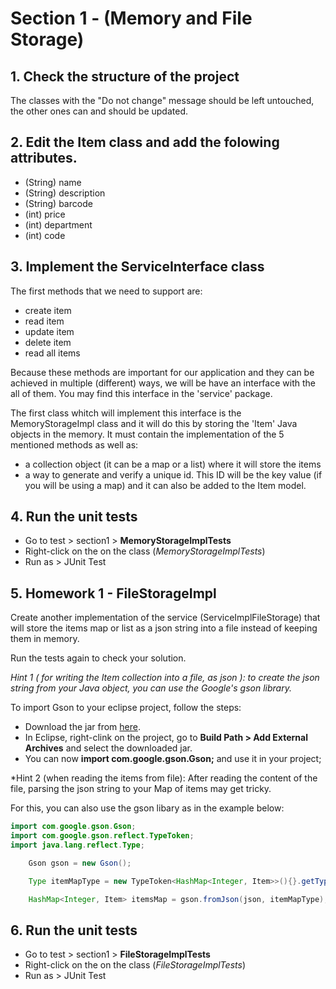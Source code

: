 # Section 1 - (Memory and File Storage)

## 1. Check the structure of the project

The classes with the "Do not change" message should be left untouched, the other ones can and should be updated.

## 2. Edit the Item class and add the folowing attributes.

- (String) name
- (String) description
- (String) barcode
- (int) price
- (int) department
- (int) code

## 3. Implement the ServiceInterface class

The first methods that we need to support are:

- create item
- read item
- update item
- delete item
- read all items

Because these methods are important for our application and they can be achieved in multiple (different) ways, we will be have an interface with the all of them. You may find this interface in the 'service' package.

The first class whitch will implement this interface is the MemoryStorageImpl class and it will do this by storing the 'Item' Java objects in the memory. It must contain the implementation of the 5 mentioned methods as well as:

- a collection object (it can be a map or a list) where it will store the items
- a way to generate and verify a unique id. This ID will be the key value (if you will be using a map) and it can also be added to the Item model.

## 4. Run the unit tests

- Go to test > section1 > **MemoryStorageImplTests**
- Right-click on the on the class (*MemoryStorageImplTests*)
- Run as > JUnit Test

## 5. Homework 1 - FileStorageImpl

Create another implementation of the service (ServiceImplFileStorage) that will store the items map or list as a json string into a file instead of keeping them in memory.

Run the tests again to check your solution.

*Hint 1 ( for writing the Item collection into a file, as json ): to create the json string from your Java object, you can use the Google's gson library.*

To import Gson to your eclipse project, follow the steps:
- Download the jar from [here](https://mvnrepository.com/artifact/com.google.code.gson/gson/2.8.6).
- In Eclipse, right-clink on the project, go to **Build Path > Add External Archives** and select the downloaded jar.
- You can now **import com.google.gson.Gson;** and use it in your project;

*Hint 2 (when reading the items from file): After reading the content of the file, parsing the json string to your Map of items may get tricky.

For this, you can also use the gson libary as in the example below:

```java
import com.google.gson.Gson;
import com.google.gson.reflect.TypeToken;
import java.lang.reflect.Type;
```

```java
    Gson gson = new Gson();

    Type itemMapType = new TypeToken<HashMap<Integer, Item>>(){}.getType();

    HashMap<Integer, Item> itemsMap = gson.fromJson(json, itemMapType);
```

## 6. Run the unit tests

- Go to test > section1 > **FileStorageImplTests**
- Right-click on the on the class (*FileStorageImplTests*)
- Run as > JUnit Test

